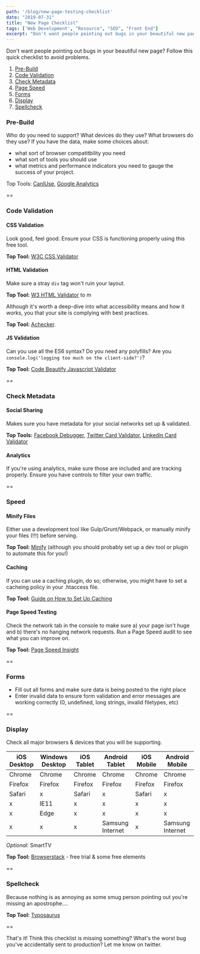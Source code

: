 ```yaml
---
path: '/blog/new-page-testing-checklist'
date: "2019-07-31"
title: "New Page Checklist"
tags: ['Web Development', "Resource", "SEO", "Front End"]
excerpt: "Don't want people pointing out bugs in your beautiful new page? Follow this quick checklist to avoid problems."
---
```


Don't want people pointing out bugs in your beautiful new page? Follow this quick checklist to avoid problems.

1. [Pre-Build](#prebuild)
2. [Code Validation](#code)
3. [Check Metadata](#metadata)
4. [Page Speed](#speed)
5. [Forms](#forms)
6. [Display](#display)
7. [Spellcheck](#spellcheck)

<a name="prebuild"></a>
### Pre-Build

Who do you need to support? What devices do they use? What browsers do they use? If you have the data, make some choices about:
- what sort of browser compatitbility you need
- what sort of tools you should use
- what metrics and performance indicators you need to gauge the success of your project. 

Top Tools: [CanIUse](https://caniuse.com), [Google Analytics](https://google-analytics.com)

==
<a name="code"></a>
### Code Validation

#### CSS Validation

Look good, feel good. Ensure your CSS is functioning properly using this free tool.

<b>Top Tool:</b> [W3C CSS Validator](https://jigsaw.w3.org/css-validator/)

#### HTML Validation

Make sure a stray ```div``` tag won't ruin your layout.

<b>Top Tool:</b> [W3 HTML Validator](https://validator.w3.org/) to m

Although it's worth a deep-dive into what accessibility means and how it works, you that your site is complying with best practices.

<b>Top Tool:</b> [Achecker](https://achecker.ca/checker/index.php).

#### JS Validation

Can you use all the ES6 syntax?
Do you need any polyfills?
Are you ```console.log('logging too much on the client-side?')```?

<b>Top Tool:</b> [Code Beautify Javascript Validator](https://codebeautify.org/jsvalidate)

==
<a name="metadata"></a>
### Check Metadata

#### Social Sharing

Makes sure you have metadata for your social networks set up & validated.

<b>Top Tools:</b> [Facebook Debugger](https://developers.facebook.com/tools/debug/), [Twitter Card Validator](https://cards-dev.twitter.com/validator), [Linkedin Card Validator](https://www.linkedin.com/post-inspector/)

#### Analytics

If you're using analytics, make sure those are included and are tracking properly. Ensure you have controls to filter your own traffic.

==
<a name="speed"></a>
### Speed

#### Minify Files

Either use a development tool like Gulp/Grunt/Webpack, or manually minify your files (!!!) before serving.

<b>Top Tool:</b>  [Minify](https://varvy.com/pagespeed/leverage-browser-caching.html) (although you should probably set up a dev tool or plugin to automate this for you!)

#### Caching 

If you can use a caching plugin, do so; otherwise, you might have to set a cacheing policy in your .htaccess file.

<b>Top Tool:</b> [Guide on How to Set Up Caching](https://varvy.com/pagespeed/leverage-browser-caching.html)

#### Page Speed Testing

Check the network tab in the console to make sure a) your page isn't huge and b) there's no hanging network requests. Run a Page Speed audit to see what you can improve on. 

<b>Top Tool:</b> [Page Speed Insight](https://developers.google.com/speed/pagespeed/insights/)

==


<a name="forms"></a>
### Forms

- Fill out all forms and make sure data is being posted to the right place
- Enter invalid data to ensure form validation and error messages are working correctly (0, undefined, long strings, invalid filetypes, etc)

==

<a name="display"></a>
### Display

Check all major browsers &amp; devices that you will be supporting.

iOS Desktop | Windows Desktop | iOS Tablet | Android Tablet | iOS Mobile | Android Mobile
--- | --- | --- | --- | --- | --- |
Chrome | Chrome | Chrome | Chrome | Chrome | Chrome |
Firefox | Firefox | Firefox | Firefox | Firefox | Firefox
Safari | x | Safari | x | Safari | x |
x | IE11 | x | x | x | x
x | Edge | x | x | x | x
x | x | x | Samsung Internet | x | Samsung Internet



<i>Optional</i>: SmartTV

<b>Top Tool:</b> [Browserstack](https://www.browserstack.com/) - free trial & some free elements

==
<a name="spellcheck"></a>
### Spellcheck

Because nothing is as annoying as some smug person pointing out you're missing an apostrophe....

<b>Top Tool:</b> [Typosaurus](https://typosaur.us/) 

==

That's it! Think this checklist is missing something? What's the worst bug you've accidentally sent to production? Let me know on twitter.